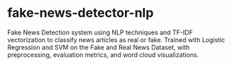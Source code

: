 # fake-news-detector-nlp
Fake News Detection system using NLP techniques and TF-IDF vectorization to classify news articles as real or fake. Trained with Logistic Regression and SVM on the Fake and Real News Dataset, with preprocessing, evaluation metrics, and word cloud visualizations.
